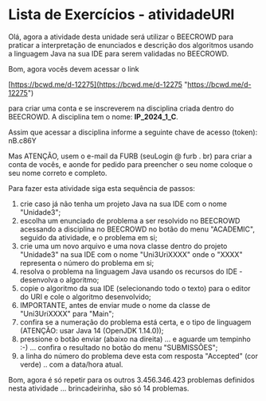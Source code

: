 # Lista de Exercícios - atividadeURI  

Olá, agora a atividade desta unidade será utilizar o BEECROWD para praticar a interpretação de enunciados e descrição dos algoritmos usando a linguagem Java na sua IDE para serem validadas no BEECROWD.  

Bom, agora vocês devem acessar o link  

[https://bcwd.me/d-12275](<https://bcwd.me/d-12275> "https://bcwd.me/d-12275")  

para criar uma conta e se inscreverem na disciplina criada dentro do BEECROWD. A disciplina tem o nome: **IP_2024_1_C**.  

Assim que acessar a disciplina informe a seguinte chave de acesso (token): nB.c86Y 

Mas ATENÇÃO, usem o e-mail da FURB (seuLogin @ furb . br) para criar a conta de vocês, e aonde for pedido para preencher o seu nome coloque o seu nome correto e completo.  

Para fazer esta atividade siga esta sequência de passos:  

1) crie caso já não tenha um projeto Java na sua IDE com o nome "Unidade3";  
2) escolha um enunciado de problema a ser resolvido no BEECROWD acessando a disciplina no BEECROWD no botão do menu "ACADEMIC", seguido da atividade, e o problema em si;  
3) crie uma um novo arquivo e uma nova classe dentro do projeto "Unidade3" na sua IDE com o nome "Uni3UriXXXX" onde o "XXXX" representa o número do problema em si;  
4) resolva o problema na linguagem Java usando os recursos do IDE - desenvolva o algoritmo;  
5) copie o algoritmo da sua IDE (selecionando todo o texto) para o editor do URI e cole o algoritmo desenvolvido;  
6) IMPORTANTE, antes de enviar mude o nome da classe de "Uni3UriXXXX" para "Main";  
7) confira se a numeração do problema está certa, e o tipo de linguagem (ATENÇÃO: usar Java 14 (OpenJDK 1.14.0));  
8) pressione o botão enviar (abaixo na direita) ... e aguarde um tempinho :-) ... confira o resultado no botão do menu "SUBMISSÕES";  
9) a linha do número do problema deve esta com resposta "Accepted" (cor verde) .. com a data/hora atual.  

Bom, agora é só repetir para os outros 3.456.346.423 problemas definidos nesta atividade ... brincadeirinha, são só 14 problemas.
